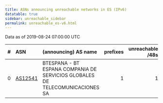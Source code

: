 ```yaml
---
title: ASNs announcing unreachable networks in ES (IPv6)
datatable: true
sidebar: unreachable_sidebar
permalink: unreachable_es-v6.html
---
```


Data as of 2019-08-24 07:00:00 UTC


<div class="datatable-begin"></div>

|   # | ASN                                    | (announcing) AS name                                                         |   prefixes |   unreachable /48s |
|----:|:---------------------------------------|:-----------------------------------------------------------------------------|-----------:|-------------------:|
|   0 | [AS12541](unreachable_AS12541-v6.html) | BTESPANA - BT ESPANA COMPANIA DE SERVICIOS GLOBALES DE TELECOMUNICACIONES SA |          1 |                  1 |

<div class="datatable-end"></div>